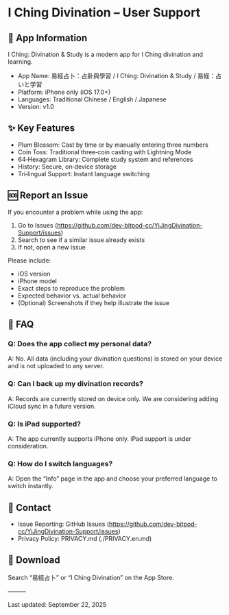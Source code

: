 # I Ching Divination – User Support

  ## 📱 App Information

  I Ching: Divination & Study is a modern app for I Ching divination and learning.

  - App Name: 易經占卜：占卦與學習 / I Ching: Divination & Study / 易経：占いと学習
  - Platform: iPhone only (iOS 17.0+)
  - Languages: Traditional Chinese / English / Japanese
  - Version: v1.0

  ## ✨ Key Features

  - Plum Blossom: Cast by time or by manually entering three numbers
  - Coin Toss: Traditional three‑coin casting with Lightning Mode
  - 64‑Hexagram Library: Complete study system and references
  - History: Secure, on‑device storage
  - Tri‑lingual Support: Instant language switching

  ## 🆘 Report an Issue

  If you encounter a problem while using the app:

  1. Go to Issues (https://github.com/dev-bitpod-cc/YiJingDivination-Support/issues)
  2. Search to see if a similar issue already exists
  3. If not, open a new issue

  Please include:

  - iOS version
  - iPhone model
  - Exact steps to reproduce the problem
  - Expected behavior vs. actual behavior
  - (Optional) Screenshots if they help illustrate the issue

  ## 💬 FAQ

  ### Q: Does the app collect my personal data?

  A: No. All data (including your divination questions) is stored on your device and is
  not uploaded to any server.

  ### Q: Can I back up my divination records?

  A: Records are currently stored on device only. We are considering adding iCloud sync
  in a future version.

  ### Q: Is iPad supported?

  A: The app currently supports iPhone only. iPad support is under consideration.

  ### Q: How do I switch languages?

  A: Open the “Info” page in the app and choose your preferred language to switch
  instantly.

  ## 📧 Contact

  - Issue Reporting: GitHub Issues (https://github.com/dev-bitpod-cc/YiJingDivination-Support/issues)
  - Privacy Policy: PRIVACY.md (./PRIVACY.en.md)

  ## 📱 Download

  Search “易經占卜” or “I Ching Divination” on the App Store.

  ———

  Last updated: September 22, 2025
